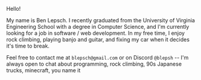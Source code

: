  Hello!

 My name is Ben Lepsch. I recently graduated from the University of Virginia Engineering School with a degree in Computer Science, and I'm currently looking for a job in software / web development. In my free time, I enjoy rock climbing, playing banjo and guitar, and fixing my car when it decides it's time to break.
 
 
 Feel free to contact me at `blepsch@gmail.com` or on Discord `@blepsh` -- I'm always open to chat about programming, rock climbing, 90s Japanese trucks, minecraft, you name it 

<!--
**benlepsch/benlepsch** is a ✨ _special_ ✨ repository because its `README.md` (this file) appears on your GitHub profile.

Here are some ideas to get you started:

- 🔭 I’m currently working on ...
- 🌱 I’m currently learning ...
- 👯 I’m looking to collaborate on ...
- 🤔 I’m looking for help with ...
- 💬 Ask me about ...
- 📫 How to reach me: ...
- 😄 Pronouns: ...
- ⚡ Fun fact: ...
-->

